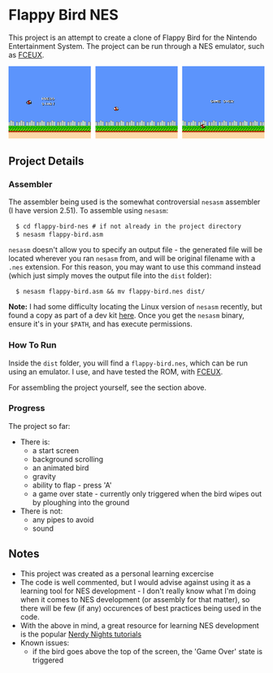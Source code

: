 # Flappy Bird NES

This project is an attempt to create a clone of Flappy Bird for the Nintendo
Entertainment System.  The project can be run through a NES emulator, such
as [FCEUX](http://www.fceux.com).

![Flappy Bird NES Screenshots](assets/screenshots.png "Flappy Bird NES Screenshots")

## Project Details

### Assembler

The assembler being used is the somewhat controversial `nesasm` assembler
(I have version 2.51).  To assemble using `nesasm`:

```shell
  $ cd flappy-bird-nes # if not already in the project directory
  $ nesasm flappy-bird.asm
```

`nesasm` doesn't allow you to specify an output file - the generated file will be located wherever you ran `nesasm` from, and will be original filename with a `.nes` extension.  For this reason, you may want to use this command instead (which just simply moves the output file into the `dist` folder):

```shell
  $ nesasm flappy-bird.asm && mv flappy-bird.nes dist/
```

**Note:** I had some difficulty locating the Linux version of `nesasm` recently, but found a copy as part of a dev kit [here](http://www.magicengine.com/mkit/download.html).  Once you get the `nesasm` binary, ensure it's in your `$PATH`, and has execute permissions.

### How To Run

Inside the `dist` folder, you will find a `flappy-bird.nes`, which can be run using an emulator.  I use, and have tested the ROM, with [FCEUX](http://www.fceux.com/web/home.html).

For assembling the project yourself, see the section above.

### Progress

The project so far:

- There is:
    - a start screen
    - background scrolling
    - an animated bird
    - gravity
    - ability to flap - press 'A'
    - a game over state - currently only triggered when the bird wipes out by
      ploughing into the ground
- There is not:
    - any pipes to avoid
    - sound

## Notes

- This project was created as a personal learning excercise
- The code is well commented, but I would advise against using it as a learning
tool for NES development - I don't really know what I'm doing when it comes to
NES development (or assembly for that matter), so there will be few (if any)
occurences of best practices being used in the code.
- With the above in mind, a great resource for learning NES development is the
popular [Nerdy Nights tutorials](http://nintendoage.com/forum/messageview.cfm?catid=22&threadid=7155)
- Known issues:
  - if the bird goes above the top of the screen, the 'Game Over' state is triggered
